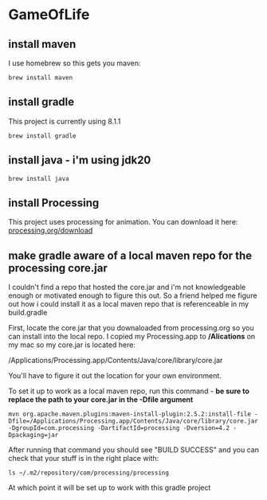 # GameOfLife

## install maven 
I use homebrew so this gets you maven:

<pre><code>brew install maven
</code></pre>

## install gradle
This project is currently using 8.1.1

<pre><code>brew install gradle
</code></pre>

## install java - i'm using jdk20
<pre><code>brew install java
</code></pre>

## install Processing

This project uses processing for animation.  You can download it here: [processing.org/download](https://processing.org/download)

## make gradle aware of a local maven repo for the processing core.jar
I couldn't find a repo that hosted the core.jar and i'm not knowledgeable enough or motivated enough to figure this out.  So a friend helped me figure out how i could install it as a local maven repo that is referenceable in my build.gradle

First, locate the core.jar that you downaloaded from processing.org so you can install into the local repo.  I copied my Processing.app to **/Alications** on my mac so my core.jar is located here:

/Applications/Processing.app/Contents/Java/core/library/core.jar

You'll have to figure it out the location for your own environment.

To set it up to work as a local maven repo, run this command - **be sure to replace the path to your core.jar in the -Dfile argument** 

<pre><code>mvn org.apache.maven.plugins:maven-install-plugin:2.5.2:install-file -Dfile=/Applications/Processing.app/Contents/Java/core/library/core.jar -DgroupId=com.processing -DartifactId=processing -Dversion=4.2 -Dpackaging=jar
</code></pre>

After running that command you should see "BUILD SUCCESS" and you can check that your stuff is in the right place with: 

<pre><code>ls ~/.m2/repository/com/processing/processing
</code></pre>

At which point it will be set up to work with this gradle project
